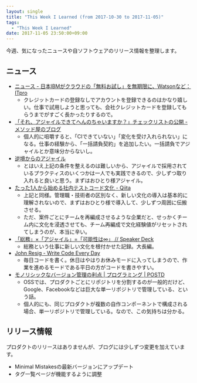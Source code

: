 ```yaml
---
layout: single
title: "This Week I Learned (from 2017-10-30 to 2017-11-05)"
tags:
  - "This Week I Learned"
date: 2017-11-05 23:50:00+09:00
---
```


今週、気になったニュースや自ソフトウェアのリリース情報を整理します。

## ニュース

- [ニュース - 日本IBMがクラウドの「無料お試し」を無期限に、Watsonなど：ITpro](http://itpro.nikkeibp.co.jp/atcl/news/17/102702548/)
    - クレジットカードの登録なしでアカウントを登録できるのはかなり嬉しい。仕事で試用しようと思っても、会社クレジットカードを登録してもらうまでがすごく長かったりするので。
- [「それ、アジャイルできてへんのちゃいますか？」チェックリストの公開 - メソッド屋のブログ](http://simplearchitect.hatenablog.com/entry/2016/09/24/113117)
    - 個人的に咀嚼すると、「CIできていない」「変化を受け入れられない」になる。仕事の経験から、「一括請負契約」を追加したい。一括請負でアジャイルとか意味分からないし。
- [逆境からのアジャイル](https://www.slideshare.net/papanda/ss-81238378)
    - とはいえ上記の条件を整えるのは難しいから、アジャイルで採用されているプラクティスのいくつかは一人でも実践できるので、少しずつ取り入れると良いと思う。まずはおひとり様アジャイル。
- [たった1人から始める社内テストコード文化 - Qiita](https://qiita.com/haminiku/items/9f1b9a2fb773c732c494)
    - 上記と同様。管理職・技術者の区別なく、新しい文化の導入は基本的に理解されないので、まずはおひとり様で導入して、少しずつ周囲に伝搬させる。
    - ただ、案件ごとにチームを再編成させるような企業だと、せっかくチーム内に文化を浸透させても、チーム再編成で文化経験値がリセットされてしまうのが、本当に辛い。
- [「総務」×「アジャイル」=「可能性は∞」 // Speaker Deck](https://speakerdeck.com/niizeki/zong-wu-x-aziyairu-equals-ke-neng-xing-ha)
    - 総務という仕事に新しい文化を根付かせた記録。大長編。
- [John Resig - Write Code Every Day](https://johnresig.com/blog/write-code-every-day/)
    - 毎日コードを書く。休日はやはりお休みモードに入ってしまうので、作業を進めるモードである平日の方がコードを書きやすい。
- [モノリシックなバージョン管理の利点 \| プログラミング \| POSTD](http://postd.cc/monorepo/)
    - OSSでは、プロダクトごとにリポジトリを分割するのが一般的だけど、Google、Facebookなどは巨大な単一リポジトリで管理している、という話。
    - 個人的にも、同じプロダクトが複数の自作コンポーネントで構成される場合、単一リポジトリで管理している。なので、この気持ちは分かる。

## リリース情報

プロダクトのリリースはありませんが、ブログには少しずつ変更を加えています。

- Minimal Mistakesの最新バージョンにアップデート
- タグ一覧ページが機能するように調整

